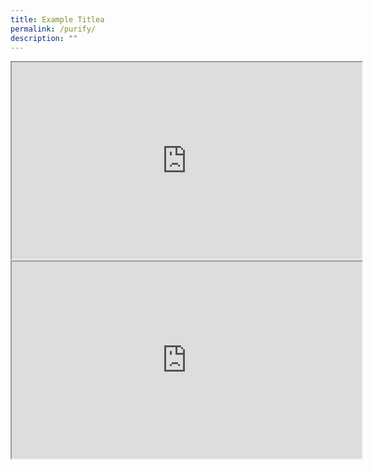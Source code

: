 ```yaml
---
title: Example Titlea
permalink: /purify/
description: ""
---
```

<iframe title="YouTube video player" src="https://www.youtube.com/embed/GQ-k8i7qkMw" height="315" width="560"></iframe>

<iframe width="560" height="315" src="https://www.youtube.com/embed/GQ-k8i7qkMw" title="YouTube video player"></iframe>